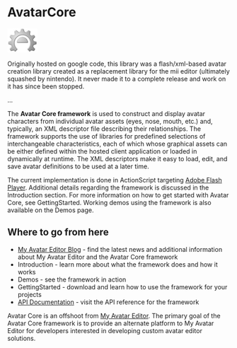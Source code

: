 AvatarCore
==========

![avatarcore logo](https://github.com/senocular/avatarcore/blob/master/logo.png)

Originally hosted on google code, this library was a flash/xml-based avatar creation library created as a replacement library for the mii editor (ultimately squashed by nintendo).  It never made it to a complete release and work on it has since been stopped.

...

The **Avatar Core framework** is used to construct and display avatar characters from individual avatar assets (eyes, nose, mouth, etc.) and, typically, an XML descriptor file describing their relationships. The framework supports the use of libraries for predefined selections of interchangeable characteristics, each of which whose graphical assets can be either defined within the hosted client application or loaded in dynamically at runtime. The XML descriptors make it easy to load, edit, and save avatar definitions to be used at a later time.

The current implementation is done in ActionScript targeting [Adobe Flash Player](http://get.adobe.com/flashplayer). Additional details regarding the framework is discussed in the Introduction section. For more information on how to get started with Avatar Core, see GettingStarted. Working demos using the framework is also available on the Demos page.

Where to go from here
---------------------

* [My Avatar Editor Blog](v) - find the latest news and additional information about My Avatar Editor and the Avatar Core framework
* Introduction - learn more about what the framework does and how it works
* Demos - see the framework in action
* GettingStarted - download and learn how to use the framework for your projects
* [API Documentation](http://www.myavatareditor.com/avatarcore/docs/) - visit the API reference for the framework

Avatar Core is an offshoot from [My Avatar Editor](http://www.myavatareditor.com/). The primary goal of the Avatar Core framework is to provide an alternate platform to My Avatar Editor for developers interested in developing custom avatar editor solutions.

